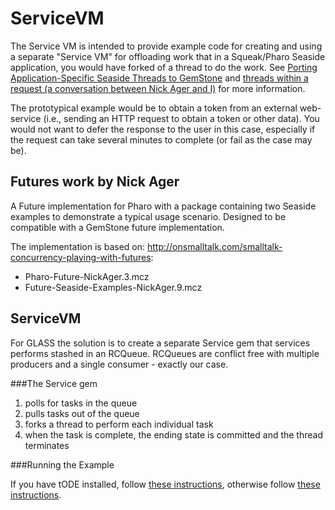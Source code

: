 ServiceVM
=========

The Service VM is intended to provide example code for creating and using a separate "Service VM" for offloading 
work that in a Squeak/Pharo Seaside application, you would have forked of a thread to do the work. 
See [Porting Application-Specific Seaside Threads to GemStone][2] and [threads within a request (a conversation between
Nick Ager and I)][3] for more information.

The prototypical example would be to obtain a token from an external web-service (i.e., sending an HTTP request to obtain a token or other data). You would not want to defer the response to the user in this case, especially if the request can take several minutes to complete (or fail as the case may be).

## Futures work by Nick Ager
A Future implementation for Pharo with a package containing two Seaside examples to demonstrate a typical usage scenario.
Designed to be compatible with a GemStone future implementation.

The implementation is based on: http://onsmalltalk.com/smalltalk-concurrency-playing-with-futures:

* Pharo-Future-NickAger.3.mcz
* Future-Seaside-Examples-NickAger.9.mcz

## ServiceVM
For GLASS the solution is to create a separate Service gem that services performs stashed in an RCQueue. RCQueues are conflict free with multiple producers and a single consumer - exactly our case.

###The Service gem

1. polls for tasks in the queue
2. pulls tasks out of the queue
3. forks a thread to perform each individual task
4. when the task is complete, the ending state is committed and the thread terminates

###Running the Example

If you have tODE installed, follow [these instructions][4], otherwise follow [these instructions][5].

[1]: http://forum.world.st/threads-within-a-request-td2335295.html#a2335295
[2]: http://gemstonesoup.wordpress.com/2007/05/10/porting-application-specific-seaside-threads-to-gemstone/
[3]: http://forum.world.st/threads-within-a-request-td2335295.html#a2335295
[4]: tode#installation
[5]: docs/installServiceVM.md#installation
